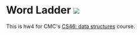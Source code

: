 # Word Ladder ![](https://api.travis-ci.com/gloriachoi99/word_ladder.svg?branch=master)

This is hw4 for CMC's [CS46: data structures](https://github.com/mikeizbicki/cmc-csci046) course.
